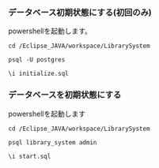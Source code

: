 ### データベース初期状態にする(初回のみ)

powershellを起動します。

`cd /Eclipse_JAVA/workspace/LibrarySystem`

`psql -U postgres`

`\i initialize.sql`

### データベースを初期状態にする

powershellを起動します

`cd /Eclipse_JAVA/workspace/LibrarySystem`

`psql library_system admin`

`\i start.sql`